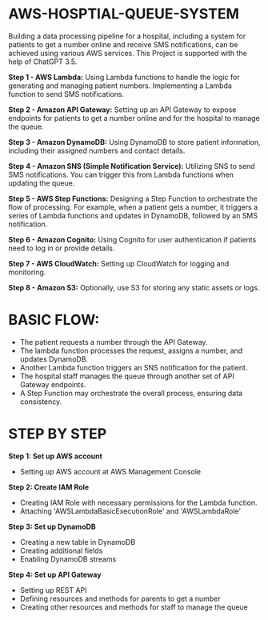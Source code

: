 # AWS-HOSPTIAL-QUEUE-SYSTEM
Building a data processing pipeline for a hospital, including a system for patients to get a number online and receive SMS notifications, can be achieved using various AWS services.
This Project is supported with the help of ChatGPT 3.5.

**Step 1 - AWS Lambda:**
Using Lambda functions to handle the logic for generating and managing patient numbers.
Implementing a Lambda function to send SMS notifications.

**Step 2 - Amazon API Gateway:**
Setting up an API Gateway to expose endpoints for patients to get a number online and for the hospital to manage the queue.

**Step 3 - Amazon DynamoDB:**
Using DynamoDB to store patient information, including their assigned numbers and contact details.

**Step 4 - Amazon SNS (Simple Notification Service):**
Utilizing SNS to send SMS notifications. You can trigger this from Lambda functions when updating the queue.

**Step 5 - AWS Step Functions:**
Designing a Step Function to orchestrate the flow of processing. For example, when a patient gets a number, it triggers a series of Lambda functions and updates in DynamoDB, followed by an SMS notification.

**Step 6 - Amazon Cognito:**
Using Cognito for user authentication if patients need to log in or provide details.

**Step 7 - AWS CloudWatch:**
Setting up CloudWatch for logging and monitoring.

**Step 8 - Amazon S3:**
Optionally, use S3 for storing any static assets or logs.

# BASIC FLOW:
- The patient requests a number through the API Gateway.
- The lambda function processes the request, assigns a number, and updates DynamoDB.
- Another Lambda function triggers an SNS notification for the patient.
- The hospital staff manages the queue through another set of API Gateway endpoints.
- A Step Function may orchestrate the overall process, ensuring data consistency.

# STEP BY STEP
**Step 1: Set up AWS account**
- Setting up AWS account at AWS Management Console

**Step 2: Create IAM Role**
- Creating IAM Role with necessary permissions for the Lambda function.
- Attaching 'AWSLambdaBasicExecutionRole' and 'AWSLambdaRole'

**Step 3: Set up DynamoDB**
- Creating a new table in DynamoDB
- Creating additional fields
- Enabling DynamoDB streams

**Step 4: Set up API Gateway**
- Setting up REST API
- Defining resources and methods for parents to get a number
- Creating other resources and methods for staff to manage the queue

